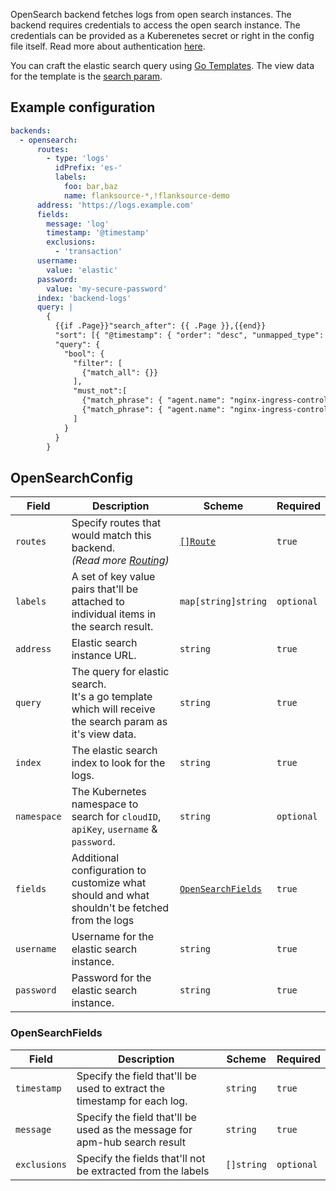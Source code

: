 OpenSearch backend fetches logs from open search instances. The backend requires credentials to access the open search instance. The credentials can be provided as a Kuberenetes secret or right in the config file itself. Read more about authentication [here](../concepts/authentication.md).

You can craft the elastic search query using [Go Templates](../concepts/templating.md). The view data for the template is the [search param](../concepts/api.md#search-params).

## Example configuration

```yaml
backends:
  - opensearch:
      routes:
        - type: 'logs'
          idPrefix: 'es-'
          labels:
            foo: bar,baz
            name: flanksource-*,!flanksource-demo
      address: 'https://logs.example.com'
      fields:
        message: 'log'
        timestamp: '@timestamp'
        exclusions:
          - 'transaction'
      username:
        value: 'elastic'
      password:
        value: 'my-secure-password'
      index: 'backend-logs'
      query: |
        {
          {{if .Page}}"search_after": {{ .Page }},{{end}}
          "sort": [{ "@timestamp": { "order": "desc", "unmapped_type": "boolean" } }],
          "query": {
            "bool": {
              "filter": [
                {"match_all": {}}
              ],
              "must_not":[
                {"match_phrase": { "agent.name": "nginx-ingress-controller-f6zx7" }},
                {"match_phrase": { "agent.name": "nginx-ingress-controller-r46vg" }}
              ]
            }
          }
        }
```

## OpenSearchConfig

| Field       | Description                                                                                                | Scheme                                    | Required   |
| ----------- | ---------------------------------------------------------------------------------------------------------- | ----------------------------------------- | ---------- |
| `routes`    | Specify routes that would match this backend.<br> _(Read more [Routing](../concepts/routing.md))_          | [`[]Route`](../concepts/routing.md#route) | `true`     |
| `labels`    | A set of key value pairs that'll be attached to individual items in the search result.                     | `map[string]string`                       | `optional` |
| `address`   | Elastic search instance URL.                                                                               | `string`                                  | `true`     |
| `query`     | The query for elastic search.<br>It's a go template which will receive the search param as it's view data. | `string`                                  | `true`     |
| `index`     | The elastic search index to look for the logs.                                                             | `string`                                  | `true`     |
| `namespace` | The Kubernetes namespace to search for `cloudID`, `apiKey`, `username` & `password`.                       | `string`                                  | `optional` |
| `fields`    | Additional configuration to customize what should and what shouldn't be fetched from the logs              | [`OpenSearchFields`](#opensearchfields)   | `true`     |
| `username`  | Username for the elastic search instance.                                                                  | `string`                                  | `true`     |
| `password`  | Password for the elastic search instance.                                                                  | `string`                                  | `true`     |

### OpenSearchFields

| Field        | Description                                                                | Scheme     | Required   |
| ------------ | -------------------------------------------------------------------------- | ---------- | ---------- |
| `timestamp`  | Specify the field that'll be used to extract the timestamp for each log.   | `string`   | `true`     |
| `message`    | Specify the field that'll be used as the message for apm-hub search result | `string`   | `true`     |
| `exclusions` | Specify the fields that'll not be extracted from the labels                | `[]string` | `optional` |

